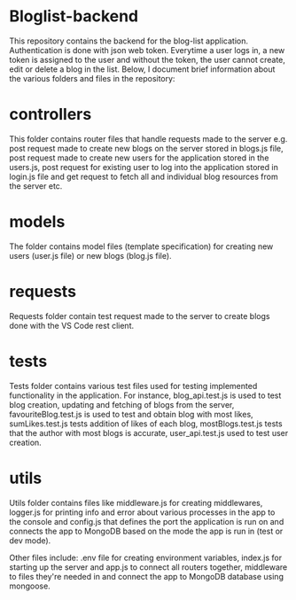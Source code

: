 # Bloglist-backend

This repository contains the backend for the blog-list application. Authentication is done with json web token. Everytime a user logs in, a new token is assigned to the user and without the token, the user cannot create, edit or delete a blog in the list. Below, I document brief information about the various folders and files in the repository:

# controllers

This folder contains router files that handle requests made to the server e.g. post request made to create new blogs on the server stored in blogs.js file, post request made to create new users for the application stored in the users.js, post request for existing user to log into the application stored in login.js file and get request to fetch all and individual blog resources from the server etc.

# models

The folder contains model files (template specification) for creating new users (user.js file) or new blogs (blog.js file).

# requests

Requests folder contain test request made to the server to create blogs done with the VS Code rest client.

# tests

Tests folder contains various test files used for testing implemented functionality in the application. For instance, blog_api.test.js is used to test blog creation, updating and fetching of blogs from the server, favouriteBlog.test.js is used to test and obtain blog with most likes, sumLikes.test.js tests addition of likes of each blog, mostBlogs.test.js tests that the author with most blogs is accurate, user_api.test.js used to test user creation.

# utils

Utils folder contains files like middleware.js for creating middlewares, logger.js for printing info and error about various processes in the app to the console and config.js that defines the port the application is run on and connects the app to MongoDB based on the mode the app is run in (test or dev mode).

Other files include: .env file for creating environment variables, index.js for starting up the server and app.js to connect all routers together, middleware to files they're needed in and connect the app to MongoDB database using mongoose.
